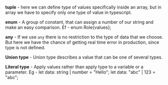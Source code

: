 **tuple** - here we can define type of values specifically inside an array, but in array we have to specify only one type of value in typescript.

**enum** - A group of constant, that can assign a number of our string and make an easy comparison. Ef - enum Role{values};

**any** - If we use `any` there is no restriction to the type of data that we choose. But here we have the chance of getting real time error in production, since type is not defined.

**Union type** - Union type describes a value that can be one of several types.
 
**Literal type** - Apply values rather than apply type to a variable or a parameter.
Eg - 
    let data: string | number = "Hello";
    let data: "abc" | 123 = "abc";

